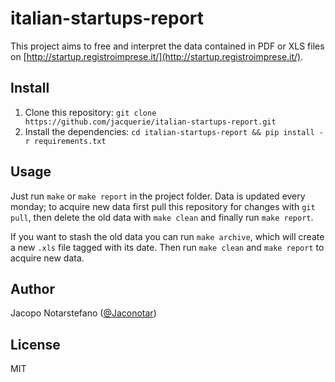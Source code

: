 # italian-startups-report #

This project aims to free and interpret the data contained in PDF or XLS files
on [http://startup.registroimprese.it/](http://startup.registroimprese.it/).

## Install ##

1. Clone this repository: `git clone https://github.com/jacquerie/italian-startups-report.git`
2. Install the dependencies: `cd italian-startups-report && pip install -r requirements.txt`

## Usage ##

Just run `make` or `make report` in the project folder. Data is updated every
monday; to acquire new data first pull this repository for changes with `git
pull`, then delete the old data with `make clean` and finally run `make
report`.

If you want to stash the old data you can run `make archive`, which will create
a new `.xls` file tagged with its date. Then run `make clean` and `make report`
to acquire new data.

## Author ##

Jacopo Notarstefano ([@Jaconotar](https://twitter.com/Jaconotar))

## License ##

MIT

